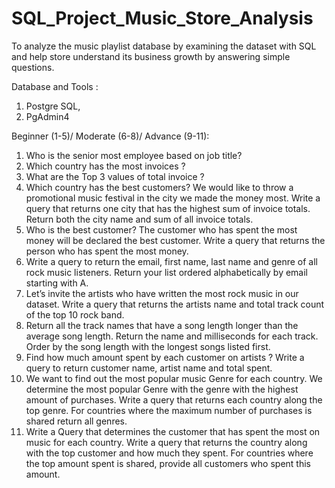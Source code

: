 # SQL_Project_Music_Store_Analysis

To analyze the music playlist database by examining the dataset with SQL and help store understand its business growth by answering simple questions.

Database and Tools : 
  1. Postgre SQL,
  2. PgAdmin4

Beginner (1-5)/ Moderate (6-8)/ Advance (9-11):
1.	Who is the senior most employee based on job title?
2.	Which country has the most invoices ?
3.	What are the Top 3 values of total invoice ?
4.	Which country has the best customers? We would like to throw a promotional music festival in the city we made the money most. Write a query that returns one city that has the highest sum of invoice totals. Return both the city name and sum of all invoice totals.
5.	Who is the best customer? The customer who has spent  the most money will be declared the best customer. Write a query that returns the person who has spent the most money.
6.	Write a query to return the email, first name, last name and genre of all rock music listeners. Return your list ordered alphabetically by email starting with A.
7.	Let’s invite the artists who have written the most rock music in our dataset. Write a query that returns the artists name and total track count of the top 10 rock band.
8.	Return all the track names that have a song length longer than the average song length. Return the name and milliseconds for each track. Order by the song length with the longest songs listed first.
9.	Find how much amount spent by each customer on artists ? Write a query to return customer name, artist name and total spent.
10.	We want to find out the most popular music Genre for each country. We determine the most popular Genre with the genre with the highest amount of purchases. Write a query that returns each country along the top genre. For countries where the maximum number of purchases is shared return all genres.
11.	Write a Query that determines the customer that has spent the most on music for each country. Write a query that returns the country along with the top customer and how much they spent. For countries where the top amount spent is shared, provide all customers who spent this amount.
